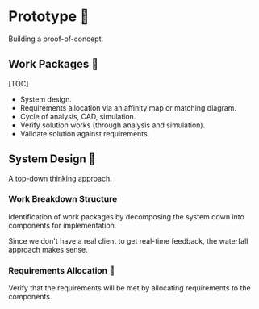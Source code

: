 # Prototype 🧱

Building a proof-of-concept.

## Work Packages 💼

[TOC]

- System design.
- Requirements allocation via an affinity map or matching diagram.
- Cycle of analysis, CAD, simulation.
- Verify solution works (through analysis and simulation).
- Validate solution against requirements.

## System Design 🚀

A top-down thinking approach.

### Work Breakdown Structure

Identification of work packages by decomposing the system down into components for implementation.

Since we don't have a real client to get real-time feedback, the waterfall approach makes sense.

### Requirements Allocation 🔑

Verify that the requirements will be met by allocating requirements to the components.
